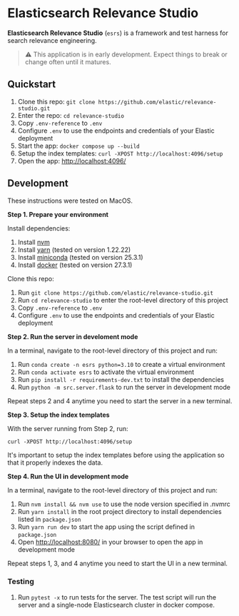 # Elasticsearch Relevance Studio

**Elasticsearch Relevance Studio** (`esrs`) is a framework and test harness for search relevance engineering.

> ⚠️ This application is in early development. Expect things to break or change often until it matures.

## Quickstart

1. Clone this repo: `git clone https://github.com/elastic/relevance-studio.git`
2. Enter the repo: `cd relevance-studio`
3. Copy `.env-reference` to `.env`
4. Configure `.env` to use the endpoints and credentials of your Elastic deployment
5. Start the app: `docker compose up --build`
6. Setup the index templates: `curl -XPOST http://localhost:4096/setup`
7. Open the app: [http://localhost:4096/](http://localhost:4096/)

## Development

These instructions were tested on MacOS.

**Step 1. Prepare your environment**

Install dependencies:

1. Install [nvm](https://github.com/nvm-sh/nvm?tab=readme-ov-file#installing-and-updating)
2. Install [yarn](https://classic.yarnpkg.com/en/docs/install) (tested on version 1.22.22)
3. Install [miniconda](https://www.anaconda.com/docs/getting-started/miniconda/install) (tested on version 25.3.1)
4. Install [docker](https://docs.docker.com/engine/install/) (tested on version 27.3.1)

Clone this repo:

1. Run `git clone https://github.com/elastic/relevance-studio.git`
2. Run `cd relevance-studio` to enter the root-level directory of this project
3. Copy `.env-reference` to `.env`
4. Configure `.env` to use the endpoints and credentials of your Elastic deployment

**Step 2. Run the server in develoment mode**

In a terminal, navigate to the root-level directory of this project and run:

1. Run `conda create -n esrs python=3.10` to create a virtual environment
2. Run `conda activate esrs` to activate the virtual environment
3. Run `pip install -r requirements-dev.txt` to install the dependencies
4. Run `python -m src.server.flask` to run the server in development mode

Repeat steps 2 and 4 anytime you need to start the server in a new terminal.

**Step 3. Setup the index templates**

With the server running from Step 2, run:

`curl -XPOST http://localhost:4096/setup`

It's important to setup the index templates before using the application so that
it properly indexes the data.

**Step 4. Run the UI in development mode**

In a terminal, navigate to the root-level directory of this project and run:

1. Run `nvm install && nvm use` to use the node version specified in .nvmrc
2. Run `yarn install` in the root project directory to install dependencies listed in `package.json`
3. Run `yarn run dev` to start the app using the script defined in `package.json`
4. Open [http://localhost:8080/](http://localhost:8080/) in your browser to open the app in development mode

Repeat steps 1, 3, and 4 anytime you need to start the UI in a new terminal.

### Testing

1. Run `pytest -x` to run tests for the server. The test script will run the server and a single-node Elasticsearch cluster in docker compose.